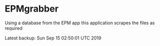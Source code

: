 # EPMgrabber
Using a database from the EPM app this application scrapes the files as required


Latest backup: Sun Sep 15 02:50:01 UTC 2019
